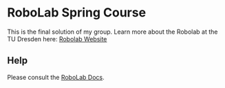 # RoboLab Spring Course

This is the final solution of my group. Learn more about the Robolab at the TU Dresden here: [Robolab Website](https://robolab.inf.tu-dresden.de/)

## Help

Please consult the [RoboLab Docs](https://robolab.inf.tu-dresden.de/inf).

